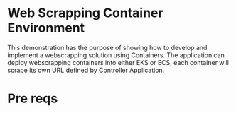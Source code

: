 # Web Scrapping Container Environment

This demonstration has the purpose of showing how to develop and implement a webscrapping solution using Containers. The application can deploy webscrapping containers into either EKS or ECS, each container will scrape its own URL defined by Controller Application.

# Pre reqs